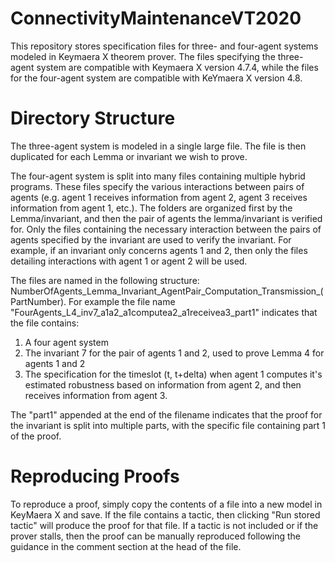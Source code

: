 # ConnectivityMaintenanceVT2020

This repository stores specification files for three- and four-agent systems modeled in Keymaera X theorem prover. 
The files specifying the three-agent system are compatible with Keymaera X version 4.7.4, while the files for the four-agent system are compatible with KeYmaera X version 4.8. 


# Directory Structure

The three-agent system is modeled in a single large file. The file is then duplicated for each Lemma or invariant we wish to prove.

The four-agent system is split into many files containing multiple hybrid programs. These files specify the various interactions between pairs of agents (e.g. agent 1 receives 
information from agent 2, agent 3 receives information from agent 1, etc.). The folders are organized first by the Lemma/invariant, and then the pair of agents the lemma/invariant
is verified for. Only the files containing the necessary interaction between the pairs of agents specified by the invariant are used to verify the invariant. For example, if an 
invariant only concerns agents 1 and 2, then only the files detailing interactions with agent 1 or agent 2 will be used.

The files are named in the following structure: NumberOfAgents_Lemma_Invariant_AgentPair_Computation_Transmission_(PartNumber).
For example the file name "FourAgents_L4_inv7_a1a2_a1computea2_a1receivea3_part1" indicates that the file contains:

1. A four agent system
2. The invariant 7 for the pair of agents 1 and 2, used to prove Lemma 4 for agents 1 and 2
3. The specification for the timeslot (t, t+delta) when agent 1 computes it's estimated robustness based on information from agent 2, and then receives information from agent 3. 

The "part1" appended at the end of the filename indicates that the proof for the invariant is split into multiple parts, with the specific file containing part 1 of the proof.

# Reproducing Proofs

To reproduce a proof, simply copy the contents of a file into a new model in KeyMaera X and save. If the file contains a tactic, then clicking "Run stored tactic" will produce the proof
for that file. If a tactic is not included or if the prover stalls, then the proof can be manually reproduced following the guidance in the comment section at the head of the file. 

